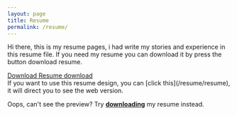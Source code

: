 ```yaml
---
layout: page
title: Resume
permalink: /resume/
---
```


Hi there, this is my resume pages, i had write my stories and experience in this resume file. If you need my resume you can download it by press the button download resume.

<a href="/resume/Erwindo Sianipar | Resume Print.pdf" class="uk-button uk-margin-bottom uk-button-primary">
    Download Resume
    <span class="uk-margin-left" data-feather="download">download</span>
</a>
<br>
If you want to use this resume design, you can [click this](/resume/resume), it will direct you to see the web version.

<object width="100%" height="100%" type="application/pdf" data="/resume/Erwindo Sianipar | Resume Print.pdf">
    <div class="uk-alert-danger" uk-alert="">
        <p>Oops, can't see the preview? Try <a href="/resume/Erwindo Sianipar | Resume Print.pdf"><strong>downloading</strong></a> my resume instead.</p>
    </div>
</object>
